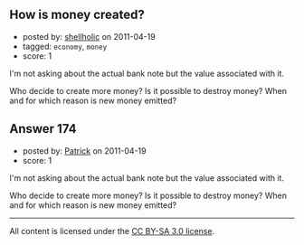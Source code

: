 ## How is money created?

- posted by: [shellholic](https://stackexchange.com/users/-1/128-shellholic) on 2011-04-19
- tagged: `economy`, `money`
- score: 1

I'm not asking about the actual bank note but the value associated with it.

Who decide to create more money? Is it possible to destroy money? When and for which reason is new money emitted?


## Answer 174

- posted by: [Patrick](https://stackexchange.com/users/-1/7-patrick) on 2011-04-19
- score: 1

I'm not asking about the actual bank note but the value associated with it.

Who decide to create more money? Is it possible to destroy money? When and for which reason is new money emitted?



---

All content is licensed under the [CC BY-SA 3.0 license](https://creativecommons.org/licenses/by-sa/3.0/).
